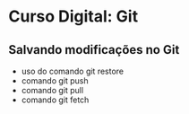 # Curso Digital: Git 

## Salvando modificações no Git
* uso do comando git restore
* comando git push
* comando git pull
* comando git fetch
